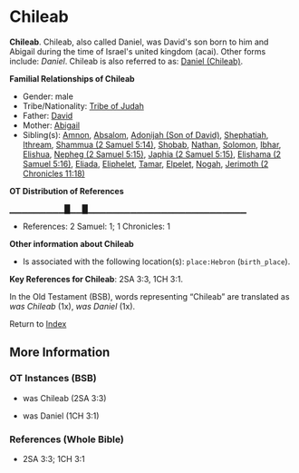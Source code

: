 # Chileab
**Chileab**. 
Chileab, also called Daniel, was David's son born to him and Abigail during the time of Israel's united kingdom (acai). 
Other forms include: 
*Daniel*. 
Chileab is also referred to as: 
[Daniel (Chileab)](Daniel.md). 




**Familial Relationships of Chileab**


* Gender: male
* Tribe/Nationality: [Tribe of Judah](../../../groups/md/acai/Judah.md)
* Father: [David](David.md)
* Mother: [Abigail](Abigail.md)
* Sibling(s): [Amnon](Amnon.md), [Absalom](Absalom.md), [Adonijah (Son of David)](Adonijah.md), [Shephatiah](Shephatiah.md), [Ithream](Ithream.md), [Shammua (2 Samuel 5:14)](Shammua.2.md), [Shobab](Shobab.md), [Nathan](Nathan.md), [Solomon](Solomon.md), [Ibhar](Ibhar.md), [Elishua](Elishua.md), [Nepheg (2 Samuel 5:15)](Nepheg.2.md), [Japhia (2 Samuel 5:15)](Japhia.2.md), [Elishama (2 Samuel 5:16)](Elishama.2.md), [Eliada](Eliada.md), [Eliphelet](Eliphelet.md), [Tamar](Tamar.2.md), [Elpelet](Elpelet.md), [Nogah](Nogah.md), [Jerimoth (2 Chronicles 11:18)](Jerimoth.6.md)


**OT Distribution of References**

▁▁▁▁▁▁▁▁▁█▁▁█▁▁▁▁▁▁▁▁▁▁▁▁▁▁▁▁▁▁▁▁▁▁▁▁▁▁
* References: 2 Samuel: 1; 1 Chronicles: 1





**Other information about Chileab**


* Is associated with the following location(s): 
`place:Hebron` (`birth_place`). 


**Key References for Chileab**: 
2SA 3:3, 1CH 3:1. 


In the Old Testament (BSB), words representing “Chileab” are translated as 
*was Chileab* (1x), *was Daniel* (1x). 




Return to [Index](00-Index.md)

## More Information

### OT Instances (BSB)

* was Chileab (2SA 3:3)

* was Daniel (1CH 3:1)



### References (Whole Bible)

* 2SA 3:3; 1CH 3:1



